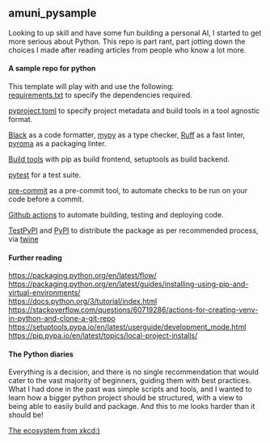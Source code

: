 
## amuni_pysample

Looking to up skill and have some fun building a personal AI, I started to get more serious about Python. This repo is part rant, part jotting down the choices I made after reading articles from people who know a lot more.  

#### A sample repo for python

This template will play with and use the following:  
[requirements.txt](https://pip.pypa.io/en/stable/reference/requirements-file-format/) to specify the dependencies required.    

[pyproject.toml](https://pip.pypa.io/en/stable/reference/build-system/pyproject-toml/) to specify project metadata and build tools in a tool agnostic format.   

[Black](https://black.readthedocs.io/en/stable/) as a code formatter, [mypy](https://mypy.readthedocs.io/en/stable/) as a type checker, [Ruff](https://pypi.org/project/ruff/) as a fast linter, [pyroma](https://pypi.org/project/pyroma/) as a packaging linter.  

[Build tools](https://peps.python.org/pep-0517/#terminology-and-goals) with pip as build frontend, setuptools as build backend.

[pytest](https://docs.pytest.org/en/7.4.x/) for a test suite.  

[pre-commit](https://pre-commit.com/) as a pre-commit tool, to automate checks to be run on your code before a commit.

[Github actions](https://docs.github.com/en/actions) to automate building, testing and deploying code.  

[TestPyPI](https://test.pypi.org/) and [PyPI](https://pypi.org/) to distribute the package as per recommended process, via [twine](https://pypi.org/project/twine/)  


#### Further reading  

<https://packaging.python.org/en/latest/flow/>  
<https://packaging.python.org/en/latest/guides/installing-using-pip-and-virtual-environments/>  
<https://docs.python.org/3/tutorial/index.html>  
<https://stackoverflow.com/questions/60719286/actions-for-creating-venv-in-python-and-clone-a-git-repo>  
<https://setuptools.pypa.io/en/latest/userguide/development_mode.html>  
<https://pip.pypa.io/en/latest/topics/local-project-installs/>  

#### The Python diaries

Everything is a decision, and there is no single recommendation that would cater to the vast majority of beginners, guiding them with best practices. What I had done in the past was simple scripts and tools, and I wanted to learn how a bigger python project should be structured, with a view to being able to easily build and package. And this to me looks harder than it should be!

[The ecosystem from xkcd:)](https://m.xkcd.com/1987/)
